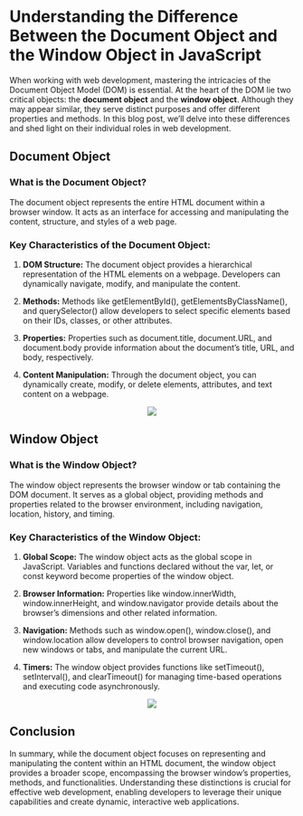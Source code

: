 <h1>Understanding the Difference Between the Document Object and the Window Object in JavaScript</h1>

When working with web development, mastering the intricacies of the Document Object Model (DOM) is essential. At the heart of the DOM lie two critical objects: the <b>document object</b> and the <b>window object</b>. Although they may appear similar, they serve distinct purposes and offer different properties and methods. In this blog post, we’ll delve into these differences and shed light on their individual roles in web development.

<h2>Document Object</h2>
<h3>What is the Document Object?</h3>
The document object represents the entire HTML document within a browser window. It acts as an interface for accessing and manipulating the content, structure, and styles of a web page.

<h3>Key Characteristics of the Document Object:</h3>

1. <b>DOM Structure:</b> The document object provides a hierarchical representation of the HTML elements on a webpage. Developers can dynamically navigate, modify, and manipulate the content.

2. <b>Methods:</b> Methods like getElementById(), getElementsByClassName(), and querySelector() allow developers to select specific elements based on their IDs, classes, or other attributes.

3. <b>Properties:</b> Properties such as document.title, document.URL, and document.body provide information about the document’s title, URL, and body, respectively.

4. <b>Content Manipulation:</b> Through the document object, you can dynamically create, modify, or delete elements, attributes, and text content on a webpage.

<center>
<img src="https://ik.imagekit.io/taw2awb5ntf/wp-content/uploads/2021/01/document-object-model-1.jpg"> 
</center>

<h2>Window Object</h2>
<h3>What is the Window Object?</h3>
The window object represents the browser window or tab containing the DOM document. It serves as a global object, providing methods and properties related to the browser environment, including navigation, location, history, and timing.

<h3>Key Characteristics of the Window Object:</h3>

1. <b>Global Scope:</b> The window object acts as the global scope in JavaScript. Variables and functions declared without the var, let, or const keyword become properties of the window object.

2. <b>Browser Information:</b> Properties like window.innerWidth, window.innerHeight, and window.navigator provide details about the browser’s dimensions and other related information.

3. <b>Navigation:</b> Methods such as window.open(), window.close(), and window.location allow developers to control browser navigation, open new windows or tabs, and manipulate the current URL.

4. <b>Timers:</b> The window object provides functions like setTimeout(), setInterval(), and clearTimeout() for managing time-based operations and executing code asynchronously.

<center>
<img src="https://www.scientecheasy.com/wp-content/uploads/2022/08/javascript-window-object.png">
</center>

<h2>Conclusion</h2>
In summary, while the document object focuses on representing and manipulating the content within an HTML document, the window object provides a broader scope, encompassing the browser window’s properties, methods, and functionalities. Understanding these distinctions is crucial for effective web development, enabling developers to leverage their unique capabilities and create dynamic, interactive web applications.